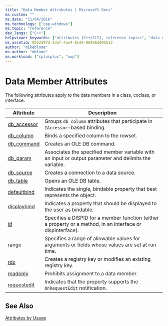```yaml
---
title: "Data Member Attributes | Microsoft Docs"
ms.custom: ""
ms.date: "11/04/2016"
ms.technology: ["cpp-windows"]
ms.topic: "reference"
dev_langs: ["C++"]
helpviewer_keywords: ["attributes [C++/CLI], reference topics", "data members [C++], attributes", "data members [C++]"]
ms.assetid: 95b2397d-1daf-4ae4-8cd0-06956d005b13
author: "mikeblome"
ms.author: "mblome"
ms.workload: ["cplusplus", "uwp"]
---
```

# Data Member Attributes

The following attributes apply to the data members in a class, coclass, or interface.

|Attribute|Description|
|---------------|-----------------|
|[db_accessor](../windows/db-accessor.md)|Groups `db_column` attributes that participate in `IAccessor`-based binding.|
|[db_column](../windows/db-column.md)|Binds a specified column to the rowset.|
|[db_command](../windows/db-command.md)|Creates an OLE DB command.|
|[db_param](../windows/db-param.md)|Associates the specified member variable with an input or output parameter and delimits the variable.|
|[db_source](../windows/db-source.md)|Creates a connection to a data source.|
|[db_table](../windows/db-table.md)|Opens an OLE DB table.|
|[defaultbind](../windows/defaultbind.md)|Indicates the single, bindable property that best represents the object.|
|[displaybind](../windows/displaybind.md)|Indicates a property that should be displayed to the user as bindable.|
|[id](../windows/id.md)|Specifies a DISPID for a member function (either a property or a method, in an interface or dispinterface).|
|[range](../windows/range-cpp.md)|Specifies a range of allowable values for arguments or fields whose values are set at run time.|
|[rdx](../windows/rdx.md)|Creates a registry key or modifies an existing registry key.|
|[readonly](../windows/readonly-cpp.md)|Prohibits assignment to a data member.|
|[requestedit](../windows/requestedit.md)|Indicates that the property supports the `OnRequestEdit` notification.|

## See Also

[Attributes by Usage](../windows/attributes-by-usage.md)